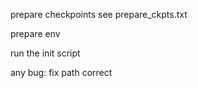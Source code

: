 prepare checkpoints 
see prepare_ckpts.txt

prepare env 

run the init script 

any bug: fix path correct